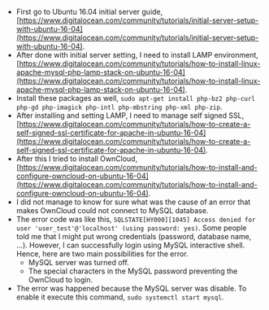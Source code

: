 ﻿* First go to Ubuntu 16.04 initial server guide, [https://www.digitalocean.com/community/tutorials/initial-server-setup-with-ubuntu-16-04](https://www.digitalocean.com/community/tutorials/initial-server-setup-with-ubuntu-16-04).
* After done with initial server setting, I need to install LAMP environment, [https://www.digitalocean.com/community/tutorials/how-to-install-linux-apache-mysql-php-lamp-stack-on-ubuntu-16-04](https://www.digitalocean.com/community/tutorials/how-to-install-linux-apache-mysql-php-lamp-stack-on-ubuntu-16-04).
* Install these packages as well, `sudo apt-get install php-bz2 php-curl php-gd php-imagick php-intl php-mbstring php-xml php-zip`.
* After installing and setting LAMP, I need to manage self signed SSL, [https://www.digitalocean.com/community/tutorials/how-to-create-a-self-signed-ssl-certificate-for-apache-in-ubuntu-16-04](https://www.digitalocean.com/community/tutorials/how-to-create-a-self-signed-ssl-certificate-for-apache-in-ubuntu-16-04).
* After this I tried to install OwnCloud, [https://www.digitalocean.com/community/tutorials/how-to-install-and-configure-owncloud-on-ubuntu-16-04](https://www.digitalocean.com/community/tutorials/how-to-install-and-configure-owncloud-on-ubuntu-16-04).
* I did not manage to know for sure what was the cause of an error that makes OwnCloud could not connect to MySQL database.
* The error code was like this, `SQLSTATE[HY000][1045] Access denied for user 'user_test'@'localhost' (using password: yes)`. Some people told me that I might put wrong credentials (password, database name, ...). However, I can successfully login using MySQL interactive shell. Hence, here are two main possibilities for the error.
    * MySQL server was turned off.
    * The special characters in the MySQL password preventing the OwnCloud to login.
* The error was happened because the MySQL server was disable. To enable it execute this command, `sudo systemctl start mysql`.